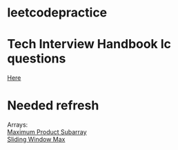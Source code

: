 # leetcodepractice

# Tech Interview Handbook lc questions
[Here](https://leetcode.com/list/9h4lgwl2/)

# Needed refresh
Arrays: \
[Maximum Product Subarray](https://leetcode.com/problems/maximum-subarray/) \
[Sliding Window Max](https://leetcode.com/problems/sliding-window-maximum/)

